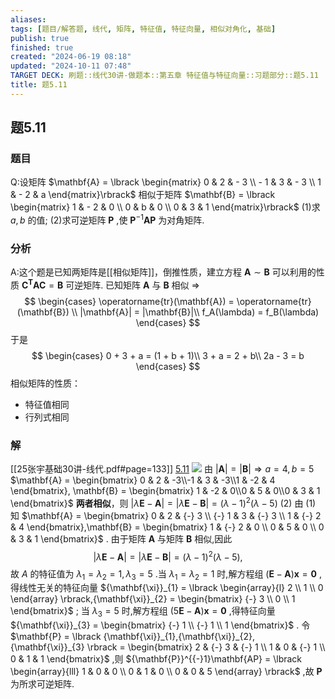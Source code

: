```yaml
---
aliases: 
tags: [题目/解答题, 线代, 矩阵, 特征值, 特征向量, 相似对角化, 基础]
publish: true
finished: true
created: "2024-06-19 08:18"
updated: "2024-10-11 07:48"
TARGET DECK: 刷题::线代30讲-做题本::第五章 特征值与特征向量::习题部分::题5.11
title: 题5.11
---
```

## 题5.11
### 题目
Q:设矩阵 $\mathbf{A} = \lbrack  \begin{matrix} 0 & 2 &  - 3 \\   - 1 & 3 &  - 3 \\  1 &  - 2 & a \end{matrix}\rbrack$ 相似于矩阵 $\mathbf{B} = \lbrack  \begin{matrix} 1 &  - 2 & 0 \\  0 & b & 0 \\  0 & 3 & 1 \end{matrix}\rbrack$
(1)求 $a,b$ 的值;
(2)求可逆矩阵 $\mathbf{P}$ ,使 ${\mathbf{P}}^{-1}\mathbf{{AP}}$ 为对角矩阵.
### 分析 
A:这个题是已知两矩阵是[[相似矩阵]]，倒推性质，建立方程
$\mathbf{A} \sim \mathbf{B}$ 可以利用的性质 $\mathbf{C}^{\mathbf{T}}\mathbf{A}\mathbf{C} = \mathbf{B}$ 可逆矩阵.
已知矩阵 $\mathbf{A}$ 与 $\mathbf{B}$ 相似 $\Rightarrow$ 
$$
\begin{cases}
\operatorname{tr}(\mathbf{A}) = \operatorname{tr}(\mathbf{B}) \\
|\mathbf{A}| = |\mathbf{B}|\\
f_A(\lambda) = f_B(\lambda)
\end{cases}
$$
于是
$$
\begin{cases}
0 + 3 + a = (1 + b + 1)\\
3 + a = 2 + b\\
2a - 3 = b
\end{cases}
$$
相似矩阵的性质：
- 特征值相同
- 行列式相同
### 解 
[[25张宇基础30讲-线代.pdf#page=133]]
[5.11](obsidian://bookmaster?type=open-book&bid=HRBkGbReXHHpCWQt&aid=f79c7ac6-c261-2eb2-2cd8-0e4841e69024&page=133)
![](https://img.hwenyi.tech/202409061640795.webp)
由 $|\mathbf{A}| = |\mathbf{B}| \Rightarrow a = 4,b = 5$
$\mathbf{A} = \begin{bmatrix} 0 & 2 & -3\\-1 & 3 & -3\\1 & -2 & 4 \end{bmatrix}, \mathbf{B} = \begin{bmatrix} 1 & -2 & 0\\0 & 5 & 0\\0 & 3 & 1 \end{bmatrix}$ 
**两者相似**，则
$|\lambda \mathbf{E} - \mathbf{A}| = |\lambda\mathbf{E} - \mathbf{B}| = (\lambda - 1)^2(\lambda - 5)$
(2) 由 (1) 知 $\mathbf{A} = \begin{bmatrix} 0 & 2 & {-} 3 \\  {-} 1 & 3 & {-} 3 \\ 1 & {-} 2 & 4 \end{bmatrix},\mathbf{B} = \begin{bmatrix} 1 & {-} 2 & 0 \\ 0 & 5 & 0 \\ 0 & 3 & 1 \end{bmatrix}$ .
由于矩阵 $\mathbf{A}$ 与矩阵 $\mathbf{B}$ 相似,因此
$$
| \lambda\mathbf{E} {-} \mathbf{A} | = | \lambda\mathbf{E} {-} \mathbf{B} | = {(\lambda {-} 1)}^{2}(\lambda {-} 5),
$$
故 $A$ 的特征值为 ${\lambda}_{1} = {\lambda}_{2} = 1,{\lambda}_{3} = 5$ .当 ${\lambda}_{1} = {\lambda}_{2} = 1$ 时,解方程组 $( \mathbf{E} {-} \mathbf{A} )\mathbf{x} = \mathbf{0}$ ,得线性无关的特征向量 ${\mathbf{\xi}}_{1} = \lbrack \begin{array}{l} 2 \\ 1 \\ 0 \end{array} \rbrack,{\mathbf{\xi}}_{2} = \begin{bmatrix}  {-} 3 \\ 0 \\ 1 \end{bmatrix}$ ;
当 ${\lambda}_{3} = 5$ 时,解方程组 $( 5\mathbf{E} {-} \mathbf{A} )\mathbf{x} = \mathbf{0}$ ,得特征向量 ${\mathbf{\xi}}_{3} = \begin{bmatrix}  {-} 1 \\  {-} 1 \\ 1 \end{bmatrix}$ .
令 $\mathbf{P} = \lbrack {\mathbf{\xi}}_{1},{\mathbf{\xi}}_{2},{\mathbf{\xi}}_{3} \rbrack = \begin{bmatrix} 2 & {-} 3 & {-} 1 \\ 1 & 0 & {-} 1 \\ 0 & 1 & 1 \end{bmatrix}$ ,则 ${\mathbf{P}}^{{-}1}\mathbf{AP} = \lbrack \begin{array}{lll} 1 & 0 & 0 \\ 0 & 1 & 0 \\ 0 & 0 & 5 \end{array} \rbrack$ ,故 $\mathbf{P}$ 为所求可逆矩阵.

 